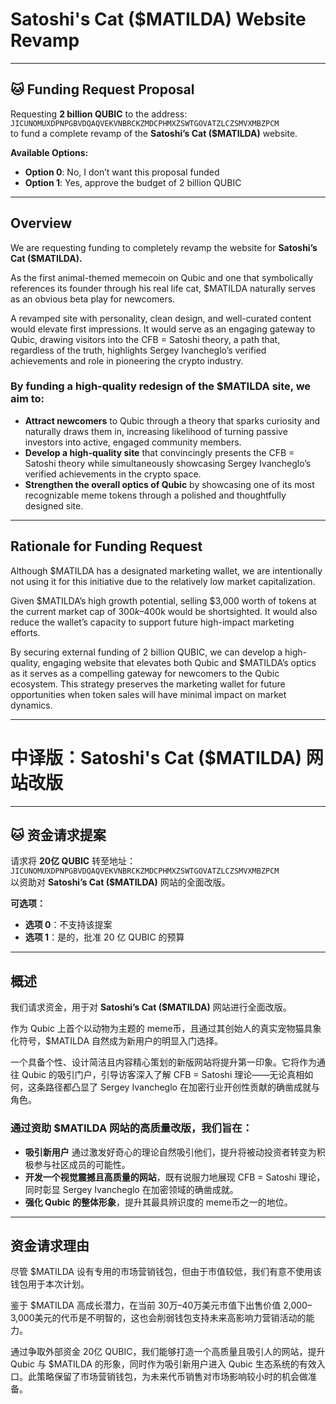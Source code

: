 # Satoshi's Cat ($MATILDA) Website Revamp

---

## 🐱 Funding Request Proposal 

Requesting **2 billion QUBIC** to the address:  
`JICUNOMUXDPNPGBVDQAQVEKVNBRCKZMDCPHMXZSWTGOVATZLCZSMVXMBZPCM`  
to fund a complete revamp of the **Satoshi’s Cat ($MATILDA)** website.

**Available Options:**

- **Option 0**: No, I don’t want this proposal funded  
- **Option 1**: Yes, approve the budget of 2 billion QUBIC

---

## Overview

We are requesting funding to completely revamp the website for **Satoshi’s Cat ($MATILDA).**

As the first animal-themed memecoin on Qubic and one that symbolically references its founder through his real life cat, $MATILDA naturally serves as an obvious beta play for newcomers.

A revamped site with personality, clean design, and well-curated content would elevate first impressions. It would serve as an engaging gateway to Qubic, drawing visitors into the CFB = Satoshi theory, a path that, regardless of the truth, highlights Sergey Ivancheglo’s verified achievements and role in pioneering the crypto industry. 

### By funding a high-quality redesign of the $MATILDA site, we aim to:

- **Attract newcomers** to Qubic through a theory that sparks curiosity and naturally draws them in, increasing likelihood of turning passive investors into active, engaged community members.  
- **Develop a high-quality site** that convincingly presents the CFB = Satoshi theory while simultaneously showcasing Sergey Ivancheglo’s verified achievements in the crypto space.  
- **Strengthen the overall optics of Qubic** by showcasing one of its most recognizable meme tokens through a polished and thoughtfully designed site.

---

## Rationale for Funding Request

Although $MATILDA has a designated marketing wallet, we are intentionally not using it for this initiative due to the relatively low market capitalization. 

Given $MATILDA’s high growth potential, selling $3,000 worth of tokens at the current market cap of $300k–$400k would be shortsighted. It would also reduce the wallet’s capacity to support future high-impact marketing efforts.

By securing external funding of 2 billion QUBIC, we can develop a high-quality, engaging website that elevates both Qubic and $MATILDA’s optics as it serves as a compelling gateway for newcomers to the Qubic ecosystem. This strategy preserves the marketing wallet for future opportunities when token sales will have minimal impact on market dynamics.

---

# 中译版：Satoshi's Cat ($MATILDA) 网站改版

---

## 🐱 资金请求提案

请求将 **20亿 QUBIC** 转至地址：  
`JICUNOMUXDPNPGBVDQAQVEKVNBRCKZMDCPHMXZSWTGOVATZLCZSMVXMBZPCM`  
以资助对 **Satoshi’s Cat ($MATILDA)** 网站的全面改版。

**可选项：**

- **选项 0**：不支持该提案  
- **选项 1**：是的，批准 20 亿 QUBIC 的预算

---

## 概述

我们请求资金，用于对 **Satoshi’s Cat ($MATILDA)** 网站进行全面改版。

作为 Qubic 上首个以动物为主题的 meme币，且通过其创始人的真实宠物猫具象化符号，$MATILDA 自然成为新用户的明显入门选择。

一个具备个性、设计简洁且内容精心策划的新版网站将提升第一印象。它将作为通往 Qubic 的吸引门户，引导访客深入了解 CFB = Satoshi 理论——无论真相如何，这条路径都凸显了 Sergey Ivancheglo 在加密行业开创性贡献的确凿成就与角色。

### 通过资助 $MATILDA 网站的高质量改版，我们旨在：

- **吸引新用户** 通过激发好奇心的理论自然吸引他们，提升将被动投资者转变为积极参与社区成员的可能性。  
- **开发一个视觉震撼且高质量的网站**，既有说服力地展现 CFB = Satoshi 理论，同时彰显 Sergey Ivancheglo 在加密领域的确凿成就。  
- **强化 Qubic 的整体形象**，提升其最具辨识度的 meme币之一的地位。

---

## 资金请求理由

尽管 $MATILDA 设有专用的市场营销钱包，但由于市值较低，我们有意不使用该钱包用于本次计划。

鉴于 $MATILDA 高成长潜力，在当前 30万–40万美元市值下出售价值 2,000–3,000美元的代币是不明智的，这也会削弱钱包支持未来高影响力营销活动的能力。

通过争取外部资金 20亿 QUBIC，我们能够打造一个高质量且吸引人的网站，提升 Qubic 与 $MATILDA 的形象，同时作为吸引新用户进入 Qubic 生态系统的有效入口。此策略保留了市场营销钱包，为未来代币销售对市场影响较小时的机会做准备。
